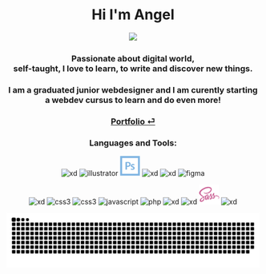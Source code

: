<h1 align="center"> Hi I'm Angel </h1>

<p style="margin: 15px;" align="center">
    <img src="https://readme-typing-svg.herokuapp.com?duration=3000&color=EBD41B&center=true&vCenter=true&lines=I+love+to+learn;I+am+webdesigner;and+developer+fullstack;">
    <h3 align="center">Passionate about digital world, <br>
    self-taught, I love to learn, to write and discover new things.</h3>
    <h3 align="center">I am a graduated junior webdesigner and I am curently starting <br>a webdev cursus to learn and do even more!</h3>
</p>

<h3 align="center"  ><a href="https://devweb.angelgaeta.com/" target="_blank" > Portfolio ⏎ </a></h3>

<h3 align="center">Languages and Tools:</h3>

<p align="center"> 
<img src="https://upload.wikimedia.org/wikipedia/commons/0/08/Canva_icon_2021.svg" alt="xd" width="40" height="40"/>
<img src="https://www.vectorlogo.zone/logos/adobe_illustrator/adobe_illustrator-icon.svg" alt="illustrator" width="40" height="40"/>
<img src="https://raw.githubusercontent.com/devicons/devicon/master/icons/photoshop/photoshop-line.svg" alt="photoshop" width="40" height="40"/>
<img src="https://cdn.worldvectorlogo.com/logos/adobe-xd.svg" alt="xd" width="40" height="40"/>
<img src="https://images.g2crowd.com/uploads/product/image/large_detail/large_detail_58eecff79675e4f323367e4812978f2c/milanote.jpg" alt="xd" width="40" height="40"/>
<img src="https://www.vectorlogo.zone/logos/figma/figma-icon.svg" alt="figma" width="40" height="40"/> 
</p>

<p align="center"> 
<img src="https://upload.wikimedia.org/wikipedia/commons/thumb/9/9a/Visual_Studio_Code_1.35_icon.svg/2048px-Visual_Studio_Code_1.35_icon.svg.png" alt="xd" width="40" height="40"/>
<img src="https://cdn-icons-png.flaticon.com/512/732/732212.png" alt="css3" width="40" height="40"/>
<img src="https://www.seekpng.com/png/full/141-1415372_css3-icon-png.png" alt="css3" width="40" height="40"/>
<img src="https://iconape.com/wp-content/png_logo_vector/javascript-logo.png" alt="javascript" width="40" height="40"/>
<img src="https://cdn-icons-png.flaticon.com/512/919/919830.png" alt="php" width="40" height="40"/> 
<img src="https://techcommunity.microsoft.com/t5/image/serverpage/image-id/283585i32E35734ADB2BDF9" alt="xd" width="40" height="40"/>
<img src="https://cdn.iconscout.com/icon/free/png-256/symfony-282493.png" alt="xd" width="40" height="40"/>
<img src="https://raw.githubusercontent.com/github/explore/80688e429a7d4ef2fca1e82350fe8e3517d3494d/topics/sass/sass.png" alt="xd" width="40" height="40"/>
<img src="https://cdn.iconscout.com/icon/free/png-256/social-285-116319.png" alt="xd" width="40" height="40"/> 
</p>


![](https://github.com/Platane/snk/raw/output/github-contribution-grid-snake.svg)
